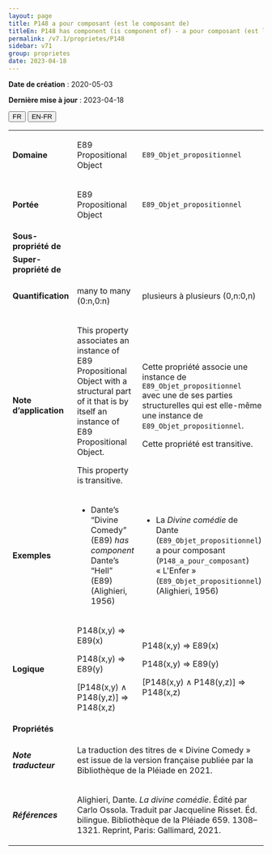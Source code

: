 ```yaml
---
layout: page
title: P148 a pour composant (est le composant de)
titleEn: P148 has component (is component of) - a pour composant (est le composant de)
permalink: /v7.1/proprietes/P148
sidebar: v71
group: proprietes
date: 2023-04-18
---
```


**Date de création** : 2020-05-03

**Dernière mise à jour** : 2023-04-18

<div class="lang-buttons">
  <button id="fr" class="activate">FR</button>
  <button id="en-fr">EN-FR</button>
</div>

<table>
<tbody>
<tr>
<td><strong>Domaine</strong></td>
<td class="en">
<p>E89 Propositional Object</p>
</td>
<td>
<p><code class="language-plaintext highlighter-rouge">E89_Objet_propositionnel</code></p>
</td>
</tr>
<tr>
<td><strong>Portée</strong></td>
<td class="en">
<p>E89 Propositional Object</p>
</td>
<td>
<p><code class="language-plaintext highlighter-rouge">E89_Objet_propositionnel</code></p>
</td>
</tr>
<tr>
<td><strong>Sous-propriété de</strong></td>
<td class="en">
</td>
<td>
</td>
</tr>
<tr>
<td><strong>Super-propriété de</strong></td>
<td class="en">
</td>
<td>
</td>
</tr>
<tr>
<td><strong>Quantification</strong></td>
<td class="en">
<p>many to many (0:n,0:n)</p>
</td>
<td>
<p>plusieurs à plusieurs (0,n:0,n)</p>
</td>
</tr>
<tr>
<td><strong>Note d’application</strong></td>
<td class="en">
<p>This property associates an instance of E89 Propositional Object with a structural part of it that is by itself an instance of E89 Propositional Object.</p>
<p>This property is transitive.</p>
</td>
<td>
<p>Cette propriété associe une instance de <code class="language-plaintext highlighter-rouge">E89_Objet_propositionnel</code> avec une de ses parties structurelles qui est elle-même une instance de <code class="language-plaintext highlighter-rouge">E89_Objet_propositionnel</code>. </p>
<p>Cette propriété est transitive.  </p>
</td>
</tr>
<tr>
<td><strong>Exemples</strong></td>
<td class="en">
<ul>
<li><p>Dante’s “Divine Comedy” (E89) <em>has component </em>Dante’s “Hell” (E89) (Alighieri, 1956)</p>
</li>
</ul>
</td>
<td>
<ul>
<li><p>La <em>Divine comédie</em> de Dante (<code class="language-plaintext highlighter-rouge">E89_Objet_propositionnel</code>) a pour composant (<code class="language-plaintext highlighter-rouge">P148_a_pour_composant</code>) « L'Enfer » (<code class="language-plaintext highlighter-rouge">E89_Objet_propositionnel</code>) (Alighieri, 1956)</p>
</li>
</ul>
</td>
</tr>
<tr>
<td><strong>Logique</strong></td>
<td class="en">
<p>P148(x,y) ⇒ E89(x)</p>
<p>P148(x,y) ⇒ E89(y)</p>
<p>[P148(x,y) ∧ P148(y,z)] ⇒ P148(x,z)</p>
</td>
<td>
<p>P148(x,y) ⇒ E89(x)</p>
<p>P148(x,y) ⇒ E89(y)</p>
<p>[P148(x,y) ∧ P148(y,z)] ⇒ P148(x,z)</p>
</td>
</tr>
<tr>
<td><strong>Propriétés</strong></td>
<td class="en">
</td>
<td>
</td>
</tr>
<tr>
<td><strong><em>Note traducteur</em></strong></td>
<td colspan="2">
<p>La traduction des titres de « Divine Comedy » est issue de la version française publiée par la Bibliothèque de la Pléiade en 2021. </p>
</td>
</tr>
<tr>
<td><strong><em>Références</em></strong></td>
<td colspan="2">
<p>Alighieri, Dante. <em>La divine comédie</em>. Édité par Carlo Ossola. Traduit par Jacqueline Risset. Éd. bilingue. Bibliothèque de la Pléiade 659. 1308–1321. Reprint, Paris: Gallimard, 2021.</p>
</td>
</tr>
</tbody>
</table>

				